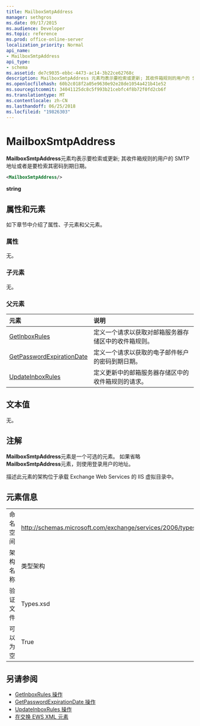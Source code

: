 ```yaml
---
title: MailboxSmtpAddress
manager: sethgros
ms.date: 09/17/2015
ms.audience: Developer
ms.topic: reference
ms.prod: office-online-server
localization_priority: Normal
api_name:
- MailboxSmtpAddress
api_type:
- schema
ms.assetid: de7c9035-ebbc-4473-ac14-3b22ce62768c
description: MailboxSmtpAddress 元素均表示要检索或更新; 其收件箱规则的用户的 SMTP 地址或者是要检索其密码到期日期。
ms.openlocfilehash: 60b2c018f2a05e9630e92e28de1054a421b41e52
ms.sourcegitcommit: 34041125dc8c5f993b21cebfc4f8b72f0fd2cb6f
ms.translationtype: MT
ms.contentlocale: zh-CN
ms.lasthandoff: 06/25/2018
ms.locfileid: "19826303"
---
```

# <a name="mailboxsmtpaddress"></a>MailboxSmtpAddress

**MailboxSmtpAddress**元素均表示要检索或更新; 其收件箱规则的用户的 SMTP 地址或者是要检索其密码到期日期。 
  
```XML
<MailboxSmtpAddress/>
```

**string**

## <a name="attributes-and-elements"></a>属性和元素

如下章节中介绍了属性、子元素和父元素。
  
### <a name="attributes"></a>属性

无。
  
### <a name="child-elements"></a>子元素

无。
  
### <a name="parent-elements"></a>父元素

|**元素**|**说明**|
|:-----|:-----|
|[GetInboxRules](getinboxrules.md) <br/> |定义一个请求以获取对邮箱服务器存储区中的收件箱规则。  <br/> |
|[GetPasswordExpirationDate](getpasswordexpirationdate.md) <br/> |定义一个请求以获取的电子邮件帐户的密码到期日期。  <br/> |
|[UpdateInboxRules](updateinboxrules.md) <br/> |定义更新中的邮箱服务器存储区中的收件箱规则的请求。  <br/> |
   
## <a name="text-value"></a>文本值

无。
  
## <a name="remarks"></a>注解

**MailboxSmtpAddress**元素是一个可选的元素。 如果省略**MailboxSmtpAddress**元素，则使用登录用户的地址。 
  
描述此元素的架构位于承载 Exchange Web Services 的 IIS 虚拟目录中。
  
## <a name="element-information"></a>元素信息

|||
|:-----|:-----|
|命名空间  <br/> |http://schemas.microsoft.com/exchange/services/2006/types  <br/> |
|架构名称  <br/> |类型架构  <br/> |
|验证文件  <br/> |Types.xsd  <br/> |
|可以为空  <br/> |True  <br/> |
   
## <a name="see-also"></a>另请参阅

- [GetInboxRules 操作](getinboxrules-operation.md)
- [GetPasswordExpirationDate 操作](getpasswordexpirationdate-operation.md)
- [UpdateInboxRules 操作](updateinboxrules-operation.md)
- [在交换 EWS XML 元素](ews-xml-elements-in-exchange.md)

